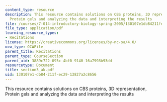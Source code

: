 ```yaml
---
content_type: resource
description: This resource contains solutions on CBS proteins, 3D representation,
  Protein gels and analyzing the data and interpreting the results
file: /courses/7-014-introductory-biology-spring-2005/130107e1db84211fec2913827a2c8656_section3_ak.pdf
file_type: application/pdf
learning_resource_types:
- Recitations
license: https://creativecommons.org/licenses/by-nc-sa/4.0/
ocw_type: OCWFile
parent_title: Recitations
parent_type: CourseSection
parent_uid: 3889c722-095c-4bf0-9140-16a7998b93dd
resourcetype: Document
title: section3_ak.pdf
uid: 130107e1-db84-211f-ec29-13827a2c8656
---
```

This resource contains solutions on CBS proteins, 3D representation, Protein gels and analyzing the data and interpreting the results